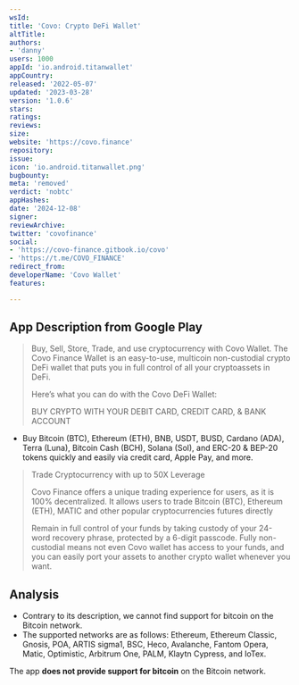```yaml
---
wsId: 
title: 'Covo: Crypto DeFi Wallet'
altTitle: 
authors:
- 'danny'
users: 1000
appId: 'io.android.titanwallet'
appCountry: 
released: '2022-05-07'
updated: '2023-03-28'
version: '1.0.6'
stars: 
ratings: 
reviews: 
size: 
website: 'https://covo.finance'
repository: 
issue: 
icon: 'io.android.titanwallet.png'
bugbounty: 
meta: 'removed'
verdict: 'nobtc'
appHashes: 
date: '2024-12-08'
signer: 
reviewArchive: 
twitter: 'covofinance'
social:
- 'https://covo-finance.gitbook.io/covo'
- 'https://t.me/COVO_FINANCE'
redirect_from: 
developerName: 'Covo Wallet'
features: 

---
```


## App Description from Google Play 

> Buy, Sell, Store, Trade, and use cryptocurrency with Covo Wallet.
The Covo Finance Wallet is an easy-to-use, multicoin non-custodial crypto DeFi wallet that puts you in full control of all your cryptoassets in DeFi.
>
> Here’s what you can do with the Covo DeFi Wallet:
>
> BUY CRYPTO WITH YOUR DEBIT CARD, CREDIT CARD, & BANK ACCOUNT
- Buy Bitcoin (BTC), Ethereum (ETH), BNB, USDT, BUSD, Cardano (ADA), Terra (Luna), Bitcoin Cash (BCH), Solana (Sol), and ERC-20 & BEP-20 tokens quickly and easily via credit card, Apple Pay, and more.
>
> Trade Cryptocurrency with up to 50X Leverage
>
> Covo Finance offers a unique trading experience for users, as it is 100% decentralized. It allows users to trade Bitcoin (BTC), Ethereum (ETH), MATIC and other popular cryptocurrencies futures directly
>
> Remain in full control of your funds by taking custody of your 24-word recovery phrase, protected by a 6-digit passcode. Fully non-custodial means not even Covo wallet has access to your funds, and you can easily port your assets to another crypto wallet whenever you want.

## Analysis

- Contrary to its description, we cannot find support for bitcoin on the Bitcoin network.
- The supported networks are as follows: Ethereum, Ethereum Classic, Gnosis, POA, ARTIS sigma1, BSC, Heco, Avalanche, Fantom Opera, Matic, Optimistic, Arbitrum One, PALM, Klaytn Cypress, and IoTex.

The app **does not provide support for bitcoin** on the Bitcoin network.
